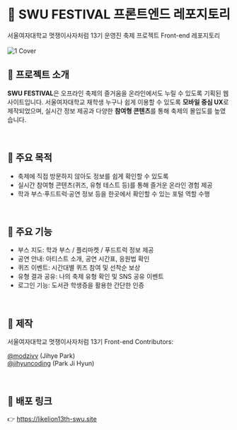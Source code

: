 # 🎪 SWU FESTIVAL 프론트엔드 레포지토리
서울여자대학교 멋쟁이사자처럼 13기 운영진 축제 프로젝트 Front-end 레포지토리
<br>
<br>
![1  Cover](https://github.com/user-attachments/assets/9f161307-5a9a-48d9-8a58-23ff33c59017)


## 📌 프로젝트 소개
**SWU FESTIVAL**은 오프라인 축제의 즐거움을 온라인에서도 누릴 수 있도록 기획된 웹사이트입니다.
서울여자대학교 재학생 누구나 쉽게 이용할 수 있도록 **모바일 중심 UX**로 제작되었으며,
실시간 정보 제공과 다양한 **참여형 콘텐츠**를 통해 축제의 몰입도를 높였습니다.


<br>

## 🧭 주요 목적
- 축제에 직접 방문하지 않아도 정보를 쉽게 확인할 수 있도록
- 실시간 참여형 콘텐츠(퀴즈, 유형 테스트 등)를 통해 즐거운 온라인 경험 제공
- 학과 부스·푸드트럭·공연 정보 등을 한곳에서 확인할 수 있는 포털 역할 수행

<br>

## 🌟 주요 기능
- 부스 지도: 학과 부스 / 플리마켓 / 푸드트럭 정보 제공
- 공연 안내: 아티스트 소개, 공연 시간표, 응원법 확인
- 퀴즈 이벤트: 시간대별 퀴즈 참여 및 선착순 보상
- 유형 결과 공유: 나의 축제 유형 확인 및 SNS 공유 이벤트
- 로그인 기능: 도서관 학생증을 활용한 간단한 인증

<br>

## 👥 제작
서울여자대학교 멋쟁이사자처럼 13기
Front-end Contributors:

[@modzivv](https://github.com/modzivv) (Jihye Park)  
[@jihyuncoding](https://github.com/jihyuncoding) (Park Ji Hyun)

<br>

## 🔗 배포 링크
👉 https://likelion13th-swu.site
